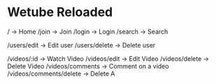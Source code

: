 # Wetube Reloaded

/ -> Home
/join -> Join
/login -> Login
/search -> Search

/users/edit -> Edit user
/users/delete -> Delete user

/videos/:id -> Watch Video
/videos/edit -> Edit Video
/videos/delete -> Delete Video
/videos/comments -> Comment on a video
/videos/comments/delete -> Delete A